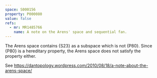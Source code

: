 ```yaml
---
space: S000156
property: P000080
value: false
refs:
  - mr: MR1485766
    name: A note on the Arens' space and sequential fan. 
---
```


The Arens space contains {S23} as a subspace which is not {P80}.  Since {P80} is a hereditary property, the Arens space does not satisfy the property either.

See https://dantopology.wordpress.com/2010/08/18/a-note-about-the-arens-space/
